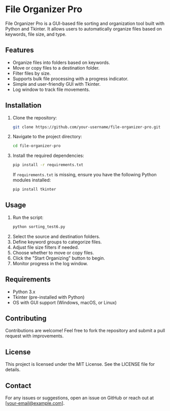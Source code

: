 # File Organizer Pro

File Organizer Pro is a GUI-based file sorting and organization tool built with Python and Tkinter. It allows users to automatically organize files based on keywords, file size, and type.

## Features

- Organize files into folders based on keywords.
- Move or copy files to a destination folder.
- Filter files by size.
- Supports bulk file processing with a progress indicator.
- Simple and user-friendly GUI with Tkinter.
- Log window to track file movements.

## Installation

1. Clone the repository:
   ```sh
   git clone https://github.com/your-username/file-organizer-pro.git
   ```
2. Navigate to the project directory:
   ```sh
   cd file-organizer-pro
   ```
3. Install the required dependencies:
   ```sh
   pip install -r requirements.txt
   ```
   If `requirements.txt` is missing, ensure you have the following Python modules installed:
   ```sh
   pip install tkinter
   ```

## Usage

1. Run the script:
   ```sh
   python sorting_test6.py
   ```
2. Select the source and destination folders.
3. Define keyword groups to categorize files.
4. Adjust file size filters if needed.
5. Choose whether to move or copy files.
6. Click the "Start Organizing" button to begin.
7. Monitor progress in the log window.

## Requirements

- Python 3.x
- Tkinter (pre-installed with Python)
- OS with GUI support (Windows, macOS, or Linux)

## Contributing

Contributions are welcome! Feel free to fork the repository and submit a pull request with improvements.

## License

This project is licensed under the MIT License. See the LICENSE file for details.

## Contact

For any issues or suggestions, open an issue on GitHub or reach out at [your-email@example.com].

